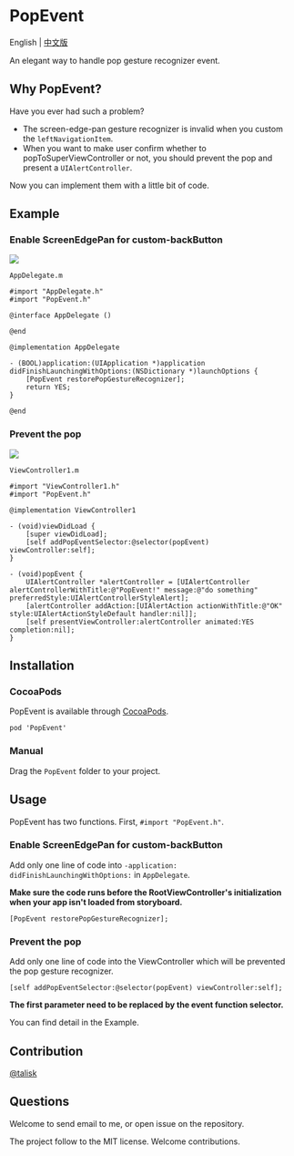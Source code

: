 # PopEvent

English | [中文版](/READMECHS.md)

An elegant way to handle pop gesture recognizer event.

## Why PopEvent?

Have you ever had such a problem? 

* The screen-edge-pan gesture recognizer is invalid when you custom the `leftNavigationItem`.
* When you want to make user confirm whether to popToSuperViewController or not, you should prevent the pop and present a `UIAlertController`.

Now you can implement them with a little bit of code.

## Example

### Enable ScreenEdgePan for custom-backButton

![](/Screenshots/p02.gif)

`AppDelegate.m`

``` objc
#import "AppDelegate.h"
#import "PopEvent.h"

@interface AppDelegate ()

@end

@implementation AppDelegate

- (BOOL)application:(UIApplication *)application didFinishLaunchingWithOptions:(NSDictionary *)launchOptions {
    [PopEvent restorePopGestureRecognizer];
    return YES;
}

@end
```

### Prevent the pop

![](/Screenshots/p01.gif)

`ViewController1.m`

``` objc
#import "ViewController1.h"
#import "PopEvent.h"

@implementation ViewController1

- (void)viewDidLoad {
    [super viewDidLoad];
    [self addPopEventSelector:@selector(popEvent) viewController:self];
}

- (void)popEvent {
    UIAlertController *alertController = [UIAlertController alertControllerWithTitle:@"PopEvent!" message:@"do something" preferredStyle:UIAlertControllerStyleAlert];
    [alertController addAction:[UIAlertAction actionWithTitle:@"OK" style:UIAlertActionStyleDefault handler:nil]];
    [self presentViewController:alertController animated:YES completion:nil];
}
```

## Installation

### CocoaPods

PopEvent is available through [CocoaPods](http://cocoapods.org).

	pod 'PopEvent'

### Manual

Drag the `PopEvent` folder to your project.

## Usage

PopEvent has two functions. First, `#import "PopEvent.h"`.

### Enable ScreenEdgePan for custom-backButton

Add only one line of code into `-application: didFinishLaunchingWithOptions:` in `AppDelegate`.

**Make sure the code runs before the RootViewController's initialization when your app isn't loaded from storyboard.**

``` objc
[PopEvent restorePopGestureRecognizer];
```

### Prevent the pop

Add only one line of code into the ViewController which will be prevented the pop gesture recognizer.

``` objc
[self addPopEventSelector:@selector(popEvent) viewController:self];
```

**The first parameter need to be replaced by the event function selector.**

You can find detail in the Example.

## Contribution

[@talisk](mailto:talisk@talisk.cn)

## Questions

Welcome to send email to me, or open issue on the repository.

The project follow to the MIT license. Welcome contributions.
